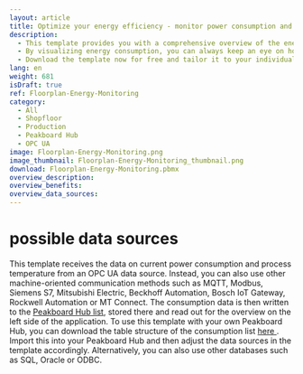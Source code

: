```yaml
---
layout: article
title: Optimize your energy efficiency - monitor power consumption and process temperature in real time
description: 
  - This template provides you with a comprehensive overview of the energy consumption in your production hall. It shows the energy consumed by individual machines and the process temperature for selected machines. For further analysis, you receive precise information in real time about the total consumption of the current day and the current month, as well as the change compared to the previous month.
  - By visualizing energy consumption, you can always keep an eye on how much energy each system is consuming. This not only helps you to sensitize your employees to use electricity sparingly, but also enables you to take measures to save energy. You now have the possibility to adjust the machine settings more specifically to avoid wasting energy. With this dashboard, you can not only reduce costs, but also contribute to environmental protection by optimizing your energy consumption and supporting sustainable production practices.
  - Download the template now for free and tailor it to your individual needs. For even better customizability, we have implemented all required scripts with our low-code editor and building blocks.
lang: en
weight: 681
isDraft: true
ref: Floorplan-Energy-Monitoring
category:
  - All
  - Shopfloor
  - Production
  - Peakboard Hub
  - OPC UA
image: Floorplan-Energy-Monitoring.png
image_thumbnail: Floorplan-Energy-Monitoring_thumbnail.png
download: Floorplan-Energy-Monitoring.pbmx
overview_description:
overview_benefits:
overview_data_sources:
---
```

# possible data sources
This template receives the data on current power consumption and process temperature from an OPC UA data source. Instead, you can also use other machine-oriented communication methods such as MQTT, Modbus, Siemens S7, Mitsubishi Electric, Beckhoff Automation, Bosch IoT Gateway, Rockwell Automation or MT Connect. The consumption data is then written to the <a href="https://peakboard.com/en/product/peakboard-hub/" class="inline" download>Peakboard Hub list</a>, stored there and read out for the overview on the left side of the application. To use this template with your own Peakboard Hub, you can download the table structure of the consumption list <a href="Consumption.txt" class="inline" download>here </a>. Import this into your Peakboard Hub and then adjust the data sources in the template accordingly. Alternatively, you can also use other databases such as SQL, Oracle or ODBC.
